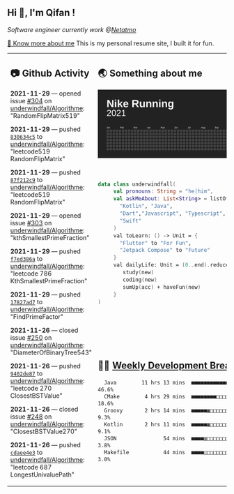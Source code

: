 <h2> Hi 👋, I'm Qifan ! </h2>
<p><em>Software engineer currently work @<a href="https://www.netatmo.com">Netatmo</a>
</em></p><p><a href="https://qifanyang.com/resume" target="_blank"> 🔭 Know more about me</a> This is my personal resume site, I built it for fun.</p>
<table><tr><td valign="top" rowspan="2">

 ## 📷 Github Activity
 <!-- githubActivity starts -->
  **2021-11-29** — opened issue [#304](https://api.github.com/repos/underwindfall/Algorithme/issues/304) on [underwindfall/Algorithme](https://api.github.com/repos/underwindfall/Algorithme): "RandomFlipMatrix519"

  **2021-11-29** — pushed [`830634c5`](https://github.com/underwindfall/Algorithme/commit/830634c5b6d2be0c6fe75c028ff130a422b740ba) to [underwindfall/Algorithme](https://api.github.com/repos/underwindfall/Algorithme): "leetcode519 RandomFlipMatrix"

  **2021-11-29** — pushed [`87f212c9`](https://github.com/underwindfall/Algorithme/commit/87f212c98853ad55785c39c0a01c885f4abbb759) to [underwindfall/Algorithme](https://api.github.com/repos/underwindfall/Algorithme): "leetcode519 RandomFlipMatrix"

  **2021-11-29** — opened issue [#303](https://api.github.com/repos/underwindfall/Algorithme/issues/303) on [underwindfall/Algorithme](https://api.github.com/repos/underwindfall/Algorithme): "kthSmallestPrimeFraction"

  **2021-11-29** — pushed [`f7ed386a`](https://github.com/underwindfall/Algorithme/commit/f7ed386a38e911cd2adabd1ec8f2526d1720fc5b) to [underwindfall/Algorithme](https://api.github.com/repos/underwindfall/Algorithme): "leetcode 786 KthSmallestPrimeFraction"

  **2021-11-29** — pushed [`17827ad7`](https://github.com/underwindfall/Algorithme/commit/17827ad70450dc86b5fecdd55241b3f36c0bd42e) to [underwindfall/Algorithme](https://api.github.com/repos/underwindfall/Algorithme): "FindPrimeFactor"

  **2021-11-26** — closed issue [#250](https://api.github.com/repos/underwindfall/Algorithme/issues/250) on [underwindfall/Algorithme](https://api.github.com/repos/underwindfall/Algorithme): "DiameterOfBinaryTree543"

  **2021-11-26** — pushed [`9402de87`](https://github.com/underwindfall/Algorithme/commit/9402de87b5fce39ea9e324e98665b7dfcd0345e6) to [underwindfall/Algorithme](https://api.github.com/repos/underwindfall/Algorithme): "leetcode 270 ClosestBSTValue"

  **2021-11-26** — closed issue [#248](https://api.github.com/repos/underwindfall/Algorithme/issues/248) on [underwindfall/Algorithme](https://api.github.com/repos/underwindfall/Algorithme): "ClosestBSTValue270"

  **2021-11-26** — pushed [`cdaee4e3`](https://github.com/underwindfall/Algorithme/commit/cdaee4e33ef94fdaa53c0e81c20b99997bdfd36a) to [underwindfall/Algorithme](https://api.github.com/repos/underwindfall/Algorithme): "leetcode 687 LongestUnivaluePath"
 <!-- githubActivity ends -->
 </td><td valign="top">

 ## 🌏 Something about me
 <!-- profile starts -->
 <a href="https://github.com/underwindfall" width="100%">
   <img src="https://github.com/underwindfall/GitHubPoster/blob/main/examples/nike.svg"/>
 </a>
 <br/>
 <br/>
 <br/>

 ```kotlin
 data class underwindfall(
      val pronouns: String = "he|him",
      val askMeAbout: List<String> = listOf(
        "Kotlin", "Java",
        "Dart","Javascript", "Typescript",
        "Swift"
      )
      val toLearn: () -> Unit = {
        "Flutter" to "For Fun",
        "Jetpack Compose" to "Future"
      }
      val dailyLife: Unit = (0..end).reduce { acc, new ->
         study(new)
         coding(new)
         sumUp(acc) + haveFun(new)
      }
 )
 ```
 <!-- profile ends -->
 </td></tr><tr><td valign="top">

 ## 🏊‍♂️ <a href="https://gist.github.com/underwindfall/377ee88ba1fabd1e93516e48ca9c61eb" target="_blank">Weekly Development Breakdown</a>
  <!-- codeTime starts -->
  ```text
    Java        11 hrs 13 mins  ■■■■■■■■■■■■■■▦□□□□□□□□□  46.6%
    CMake        4 hrs 29 mins  ■■■■■■■■□□□□□□□□□□□□□□□□  18.6%
    Groovy       2 hrs 14 mins  ■■■■■▦□□□□□□□□□□□□□□□□□□   9.3%
    Kotlin       2 hrs 11 mins  ■■■■■▦□□□□□□□□□□□□□□□□□□   9.1%
    JSON               54 mins  ■■■■▥□□□□□□□□□□□□□□□□□□□   3.8%
    Makefile           44 mins  ■■■■◱□□□□□□□□□□□□□□□□□□□   3.0%
  ```
  <!-- codeTime starts -->
  </td></tr></table>